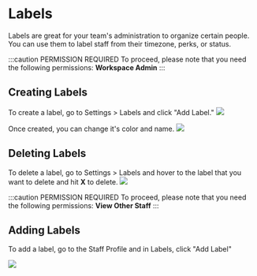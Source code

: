 # Labels
Labels are great for your team's administration to organize certain people. You can use them to label staff from their timezone, perks, or status.

:::caution PERMISSION REQUIRED
To proceed, please note that you need the following permissions: **Workspace Admin**
:::

## Creating Labels
To create a label, go to Settings > Labels and click "Add Label."
![](https://drive.hyra.io/apps/files_sharing/publicpreview/6BgefBRmAMKj7GN?x=1879&y=616&a=true&file=labels-hyra2.png&scalingup=0)

Once created, you can change it's color and name. 
![](https://cdn.discordapp.com/attachments/1015246364692717609/1036968286593749063/unknown.png)

## Deleting Labels
To delete a label, go to Settings > Labels and hover to the label that you want to delete and hit **X** to delete.
![](https://cdn.discordapp.com/attachments/1015246364692717609/1036968448888156241/unknown.png)

:::caution PERMISSION REQUIRED
To proceed, please note that you need the following permissions: **View Other Staff**
:::

## Adding Labels
To add a label, go to the Staff Profile and in Labels, click "Add Label"

![](https://cdn.discordapp.com/attachments/1015246364692717609/1036969042277306398/unknown.png)